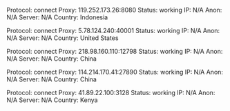 Protocol: connect
Proxy: 119.252.173.26:8080
Status: working
IP: N/A
Anon: N/A
Server: N/A
Country: Indonesia

Protocol: connect
Proxy: 5.78.124.240:40001
Status: working
IP: N/A
Anon: N/A
Server: N/A
Country: United States

Protocol: connect
Proxy: 218.98.160.110:12798
Status: working
IP: N/A
Anon: N/A
Server: N/A
Country: China

Protocol: connect
Proxy: 114.214.170.41:27890
Status: working
IP: N/A
Anon: N/A
Server: N/A
Country: China

Protocol: connect
Proxy: 41.89.22.100:3128
Status: working
IP: N/A
Anon: N/A
Server: N/A
Country: Kenya


